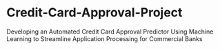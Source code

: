 # Credit-Card-Approval-Project
Developing an Automated Credit Card Approval Predictor Using Machine Learning to Streamline Application Processing for Commercial Banks
